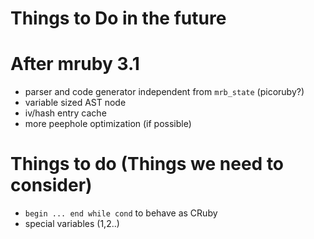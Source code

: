 # Things to Do in the future

# After mruby 3.1

* parser and code generator independent from `mrb_state` (picoruby?)
* variable sized AST node
* iv/hash entry cache
* more peephole optimization (if possible)

# Things to do (Things we need to consider)

* `begin ... end while cond` to behave as CRuby
* special variables ($1,$2..)

